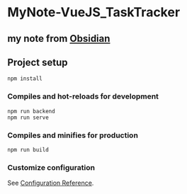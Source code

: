 # MyNote-VueJS_TaskTracker

## my note from [Obsidian](https://obsidian.md/)

## Project setup

```
npm install
```

### Compiles and hot-reloads for development

```
npm run backend
npm run serve
```

### Compiles and minifies for production

```
npm run build
```

### Customize configuration

See [Configuration Reference](https://cli.vuejs.org/config/).
